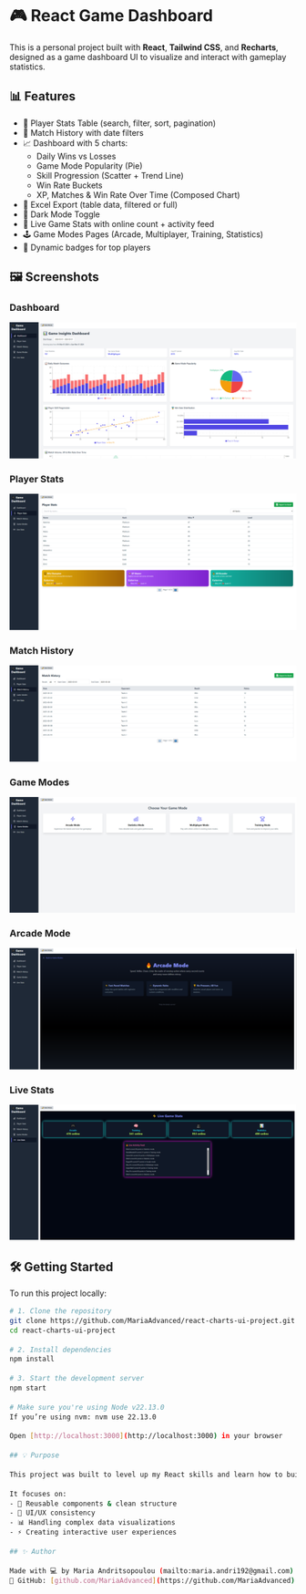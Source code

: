# 🎮 React Game Dashboard

This is a personal project built with **React**, **Tailwind CSS**, and **Recharts**, designed as a game dashboard UI to visualize and interact with gameplay statistics.

## 📊 Features

- 🎯 Player Stats Table (search, filter, sort, pagination)
- 📆 Match History with date filters
- 📈 Dashboard with 5 charts:
  - Daily Wins vs Losses
  - Game Mode Popularity (Pie)
  - Skill Progression (Scatter + Trend Line)
  - Win Rate Buckets
  - XP, Matches & Win Rate Over Time (Composed Chart)
- 📂 Excel Export (table data, filtered or full)
- 🌙 Dark Mode Toggle
- 📡 Live Game Stats with online count + activity feed
- 🕹️ Game Modes Pages (Arcade, Multiplayer, Training, Statistics)
- 🏅 Dynamic badges for top players

## 🖼️ Screenshots

### Dashboard  
![Dashboard](assets/Dashboard.PNG)

### Player Stats  
![Player Stats](assets/PlayerStats.PNG)

### Match History  
![Match History](assets/MatchHistory.PNG)

### Game Modes  
![Game Modes](assets/GameModes.PNG)

### Arcade Mode  
![Arcade Mode](assets/ArcadeMode.PNG)

### Live Stats  
![Live Stats](assets/LiveStats.png)

## 🛠️ Getting Started

To run this project locally:

```bash
# 1. Clone the repository
git clone https://github.com/MariaAdvanced/react-charts-ui-project.git
cd react-charts-ui-project

# 2. Install dependencies
npm install

# 3. Start the development server
npm start

# Make sure you're using Node v22.13.0
If you’re using nvm: nvm use 22.13.0

Open [http://localhost:3000](http://localhost:3000) in your browser 

## 💡 Purpose

This project was built to level up my React skills and learn how to build a professional-grade UI for data-rich applications.

It focuses on:
- 🧱 Reusable components & clean structure
- 🎨 UI/UX consistency
- 📊 Handling complex data visualizations
- ⚡ Creating interactive user experiences

## ✨ Author

Made with 💻 by Maria Andritsopoulou (mailto:maria.andri192@gmail.com)  
🔗 GitHub: [github.com/MariaAdvanced](https://github.com/MariaAdvanced)
